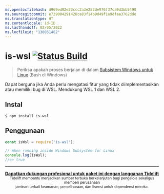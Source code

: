 ```yaml
---
ms.openlocfilehash: d969ed02e33ccc2a3e252de976f37ca9d3bb5490
ms.sourcegitcommit: e739004291428ce83f14b9d49f1e9dfaa3762dde
ms.translationtype: HT
ms.contentlocale: id-ID
ms.lasthandoff: 02/05/2022
ms.locfileid: "138051482"
---
```

# <a name="is-wsl-build-statushttpstravis-ciorgsindresorhusis-wsl"></a>is-wsl [![Status Build](https://travis-ci.org/sindresorhus/is-wsl.svg?branch=master)](https://travis-ci.org/sindresorhus/is-wsl)

> Periksa apakah proses berjalan di dalam [Subsistem Windows untuk Linux](https://msdn.microsoft.com/commandline/wsl/about) (Bash di Windows)

Dapat berguna jika Anda perlu mengatasi fitur yang tidak diimplementasikan atau memiliki bug di WSL. Mendukung WSL 1 dan WSL 2.


## <a name="install"></a>Instal

```
$ npm install is-wsl
```


## <a name="usage"></a>Penggunaan

```js
const isWsl = require('is-wsl');

// When running inside Windows Subsystem for Linux
console.log(isWsl);
//=> true
```


---

<div align="center">
    <b>
        <a href="https://tidelift.com/subscription/pkg/npm-is-wsl?utm_source=npm-is-wsl&utm_medium=referral&utm_campaign=readme">Dapatkan dukungan profesional untuk paket ini dengan langganan Tidelift</a>
    </b>
    <br>
    <sub> Tidelift membantu menjadikan sumber terbuka berkelanjutan bagi pengelola sekaligus memberi perusahaan<br>jaminan terkait keamanan, pemeliharaan, dan lisensi untuk dependensi mereka.
    </sub>
</div>
